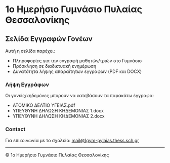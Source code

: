 
# 1ο Ημερήσιο Γυμνάσιο Πυλαίας Θεσσαλονίκης

## Σελίδα Εγγραφών Γονέων

Αυτή η σελίδα παρέχει:

- Πληροφορίες για την εγγραφή μαθητών/τριών στο Γυμνάσιο
- Πρόσκληση σε διαδικτυακή ενημέρωση
- Δυνατότητα λήψης απαραίτητων εγγράφων (PDF και DOCX)

### Λήψη Εγγράφων

Οι γονείς/κηδεμόνες μπορούν να κατεβάσουν τα παρακάτω έγγραφα:

- ΑΤΟΜΙΚΟ ΔΕΛΤΙΟ ΥΓΕΙΑΣ.pdf
- ΥΠΕΥΘΥΝΗ ΔΗΛΩΣΗ ΚΗΔΕΜΟΝΙΑΣ 1.docx
- ΥΠΕΥΘΥΝΗ ΔΗΛΩΣΗ ΚΗΔΕΜΟΝΙΑΣ 2.docx

### Contact

Για επικοινωνία με το σχολείο: [mail@1gym-pylaias.thess.sch.gr](mailto:mail@1gym-pylaias.thess.sch.gr)

---

© 1ο Ημερήσιο Γυμνάσιο Πυλαίας Θεσσαλονίκης
